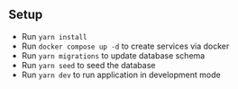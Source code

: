 ## Setup

- Run `yarn install`
- Run `docker compose up -d` to create services via docker
- Run `yarn migrations` to update database schema
- Run `yarn seed` to seed the database
- Run `yarn dev` to run application in development mode
